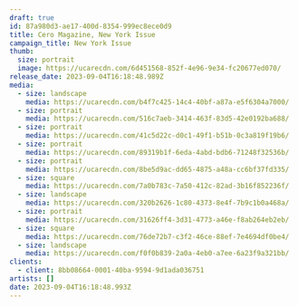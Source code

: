 ```yaml
---
draft: true
id: 87a980d3-ae17-400d-8354-999ec8ece0d9
title: Cero Magazine, New York Issue
campaign_title: N﻿ew York Issue
thumb:
  size: portrait
  image: https://ucarecdn.com/6d451568-852f-4e96-9e34-fc20677ed070/
release_date: 2023-09-04T16:18:48.989Z
media:
  - size: landscape
    media: https://ucarecdn.com/b4f7c425-14c4-40bf-a87a-e5f6304a7000/
  - size: portrait
    media: https://ucarecdn.com/516c7aeb-3414-463f-83d5-42e0192ba688/
  - size: portrait
    media: https://ucarecdn.com/41c5d22c-d0c1-49f1-b51b-0c3a819f19b6/
  - size: portrait
    media: https://ucarecdn.com/89319b1f-6eda-4abd-bdb6-71248f32536b/
  - size: portrait
    media: https://ucarecdn.com/8be5d9ac-dd65-4875-a48a-cc6bf37fd335/
  - size: square
    media: https://ucarecdn.com/7a0b783c-7a50-412c-82ad-3b16f852236f/
  - size: landscape
    media: https://ucarecdn.com/320b2626-1c80-4373-8e4f-7b9c1b0a468a/
  - size: portrait
    media: https://ucarecdn.com/31626ff4-3d31-4773-a46e-f8ab264eb2eb/
  - size: square
    media: https://ucarecdn.com/76de72b7-c3f2-46ce-88ef-7e4694df0be4/
  - size: landscape
    media: https://ucarecdn.com/f0f0b839-2a0a-4eb0-a7ee-6a23f9a321bb/
clients:
  - client: 8bb08664-0001-40ba-9594-9d1ada036751
artists: []
date: 2023-09-04T16:18:48.993Z
---
```


